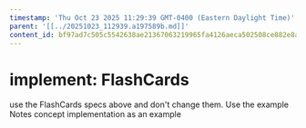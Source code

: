 ```yaml
---
timestamp: 'Thu Oct 23 2025 11:29:39 GMT-0400 (Eastern Daylight Time)'
parent: '[[../20251023_112939.a197589b.md]]'
content_id: bf97ad7c505c5542638ae21367063219965fa4126aeca502508ce882e8abd366
---
```


# implement: FlashCards

use the FlashCards specs above and don't change them. Use the example Notes concept implementation as an example
